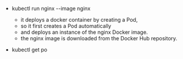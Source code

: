 - kubectl run nginx --image nginx
    - it deploys a docker container by creating a Pod,
    - so it first creates a Pod automatically
    - and deploys an instance of the nginx Docker image.
    - the nginx image is downloaded from the Docker Hub repository.

- kubectl get po
